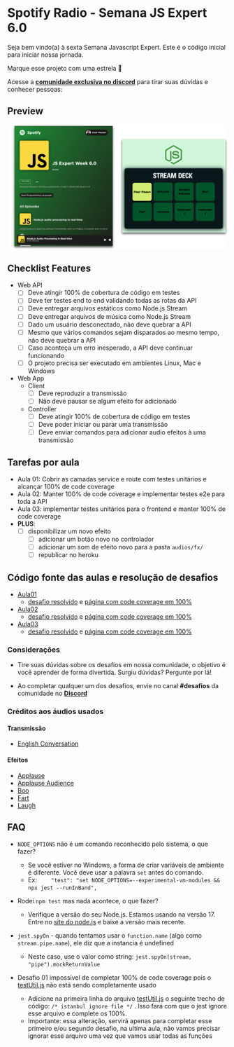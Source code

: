 # Spotify Radio - Semana JS Expert 6.0

Seja bem vindo(a) à sexta Semana Javascript Expert. Este é o código inicial para iniciar nossa jornada.

Marque esse projeto com uma estrela 🌟

Acesse a [**comunidade exclusiva no discord**](https://bit.ly/semanajsexpert-discord) para tirar suas dúvidas e conhecer pessoas: 
## Preview

<img src="./prints/demo.png" />

## Checklist Features

- Web API
    - [ ] Deve atingir 100% de cobertura de código em testes
    - [ ] Deve ter testes end to end validando todas as rotas da API
    - [ ] Deve entregar arquivos estáticos como Node.js Stream
    - [ ] Deve entregar arquivos de música como Node.js Stream
    - [ ] Dado um usuário desconectado, não deve quebrar a API
    - [ ] Mesmo que vários comandos sejam disparados ao mesmo tempo, não deve quebrar a API
    - [ ] Caso aconteça um erro inesperado, a API deve continuar funcionando
    - [ ] O projeto precisa ser executado em ambientes Linux, Mac e Windows

- Web App 
    - Client
        - [ ] Deve reproduzir a transmissão
        - [ ] Não deve pausar se algum efeito for adicionado
    - Controller
        - [ ] Deve atingir 100% de cobertura de código em testes
        - [ ] Deve poder iniciar ou parar uma transmissão 
        - [ ] Deve enviar comandos para adicionar audio efeitos à uma transmissão

## Tarefas por aula

- Aula 01: Cobrir as camadas service e route com testes unitários e alcançar 100% de code coverage
- Aula 02: Manter 100% de code coverage e implementar testes e2e para toda a API
- Aula 03: implementar testes unitários para o frontend e manter 100% de code coverage
- **PLUS**: 
    - [ ] disponibilizar um novo efeito
        - [ ] adicionar um botão novo no controlador
        - [ ] adicionar um som de efeito novo para a pasta `audios/fx/`
        - [ ] republicar no heroku
## Código fonte das aulas e resolução de desafios
- [Aula01](./aulas/aula01/)
    - [desafio resolvido](./aulas/aula01-desafio-resolvido) e [página com code coverage em 100%](https://erickwendel.github.io/semana-javascript-expert06/aulas/aula01-desafio-resolvido/coverage/lcov-report/index.html)
- [Aula02](./aulas/aula02/)
    - [desafio resolvido](./aulas/aula02-desafio-resolvido) e [página com code coverage em 100%](https://erickwendel.github.io/semana-javascript-expert06/aulas/aula02-desafio-resolvido/coverage/lcov-report/index.html)
- [Aula03](./aulas/aula03/)
    - [desafio resolvido](./aulas/aula03-desafio-resolvido) e [página com code coverage em 100%](https://erickwendel.github.io/semana-javascript-expert06/aulas/aula03-desafio-resolvido/coverage/lcov-report/index.html)
### Considerações
- Tire suas dúvidas sobre os desafios em nossa comunidade, o objetivo é você aprender de forma divertida. Surgiu dúvidas? Pergunte por lá!

- Ao completar qualquer um dos desafios, envie no canal **#desafios** da comunidade no [**Discord**](https://bit.ly/semanajsexpert-discord)

### Créditos aos áudios usados

#### Transmissão 
- [English Conversation](https://youtu.be/ytmMipczEI8)

#### Efeitos
- [Applause](https://youtu.be/mMn_aYpzpG0)
- [Applause Audience](https://youtu.be/3IC76o_lhFw)
- [Boo](https://youtu.be/rYAQN11a2Dc)
- [Fart](https://youtu.be/4PnUfYhbDDM)
- [Laugh](https://youtu.be/TZ90IUrMNCo)
## FAQ 
- `NODE_OPTIONS` não é um comando reconhecido pelo sistema, o que fazer?
    - Se você estiver no Windows, a forma de criar variáveis de ambiente é diferente. Você deve usar a palavra `set` antes do comando. 
    - Ex: `    "test": "set NODE_OPTIONS=--experimental-vm-modules && npx jest --runInBand",`

- Rodei `npm test` mas nada acontece, o que fazer?
    - Verifique a versão do seu Node.js. Estamos usando na versão 17. Entre no [site do node.js](https://nodejs.org) e baixe a versão mais recente.

- `jest.spyOn` - quando tentamos usar o `function.name` (algo como `stream.pipe.name`), ele diz que a instancia é undefined
    - Neste caso, use o valor como string: `jest.spyOn(stream, "pipe").mockReturnValue`
- Desafio 01 impossível de completar 100% de code coverage pois o [testUtil.js](./aulas/aula01/tests/unit/_util/testUtil.js) não está sendo completamente usado
    -  Adicione na primeira linha do arquivo [testUtil.js](./aulas/aula01/tests/unit/_util/testUtil.js) o seguinte trecho de código: `/* istanbul ignore file */` . Isso fará com que o jest ignore esse arquivo e complete os 100%. 
    -  Importante: essa  alteração, servirá apenas para completar esse primeiro e/ou segundo desafio, na ultima aula, não vamos precisar ignorar esse arquivo uma vez que vamos usar todas as funções
